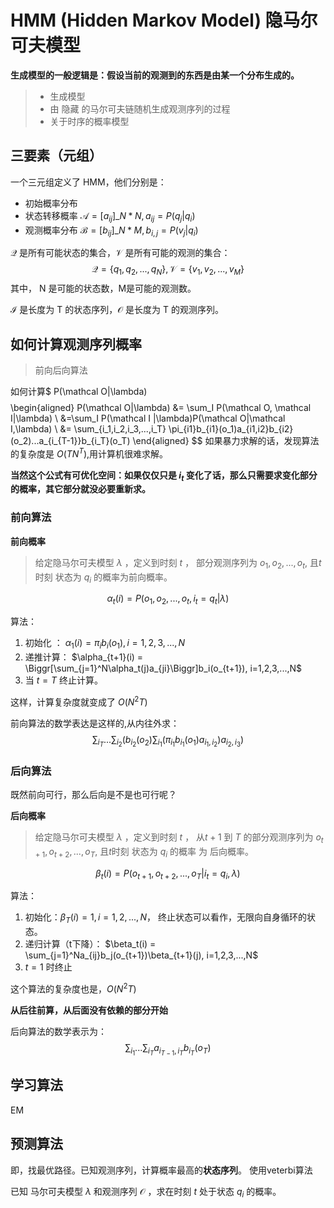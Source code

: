 # HMM (Hidden Markov Model) 隐马尔可夫模型

**生成模型的一般逻辑是：假设当前的观测到的东西是由某一个分布生成的。**



> * 生成模型
> * 由 隐藏 的马尔可夫链随机生成观测序列的过程
> * 关于时序的概率模型



## 三要素（元组）

一个三元组定义了 HMM，他们分别是：

* 初始概率分布
* 状态转移概率 $\mathcal A = [a_{ij}]\_{N*N}, a_{ij}=P(q_j|q_i)$ 
* 观测概率分布 $\mathcal B=[b_{ij}]\_{N*M}, b_{i,j}=P(v_j|q_i)$ 



$\mathcal Q$ 是所有可能状态的集合，$\mathcal V$ 是所有可能的观测的集合：
$$
\mathcal Q=\{q_1, q_2, ..., q_N\}, \mathcal V=\{v_1,v_2, ..., v_M\}
$$
其中， N 是可能的状态数，M是可能的观测数。

$\mathcal I$ 是长度为 T 的状态序列，$\mathcal O$ 是长度为 T 的观测序列。



## 如何计算观测序列概率

> 前向后向算法

如何计算$ P(\mathcal O|\lambda)$$
$$
\begin{aligned}
 P(\mathcal O|\lambda) &= \sum_I P(\mathcal O, \mathcal I|\lambda) \\
 &=\sum_I P(\mathcal I |\lambda)P(\mathcal O|\mathcal I,\lambda) \\
 &= \sum_{i_1,i_2,i_3,...,i_T} \pi_{i1}b_{i1}(o_1)a_{i1,i2}b_{i2}(o_2)...a_{i_{T-1}}b_{i_T}(o_T)
\end{aligned}
$$
如果暴力求解的话，发现算法的复杂度是 $O(TN^T)$,用计算机很难求解。

**当然这个公式有可优化空间：如果仅仅只是 $i_t$ 变化了话，那么只需要求变化部分的概率，其它部分就没必要重新求。**



### 前向算法

**前向概率**

> 给定隐马尔可夫模型 $\lambda$ ，定义到时刻 $t$ ， 部分观测序列为 $o_1,o_2,..., o_t$, 且$t$时刻 状态为 $q_i$ 的概率为前向概率。

$$
\alpha_t(i) = P(o_1, o_2, ..., o_t, i_t=q_t|\lambda)
$$

算法：

1. 初始化 ： $\alpha_1(i)=\pi_ib_i(o_1), i=1,2,3,...,N$
2. 递推计算： $\alpha_{t+1}(i) = \Biggr[\sum_{j=1}^N\alpha_t(j)a_{ji}\Biggr]b_i(o_{t+1}), i=1,2,3,...,N$ 
3. 当 $t=T$ 终止计算。

这样，计算复杂度就变成了 $O(N^2T)$



前向算法的数学表达是这样的,从内往外求：
$$
\sum_{i_T}...\sum_{i_2}\Biggr(b_{i_2}(o_2)\sum_{i_1}\Bigr(\pi_{i_1}b_{i_1}(o_1)a_{i_1,i_2}\Bigr) a_{i_2,i_3}\Biggr)
$$






### 后向算法

既然前向可行，那么后向是不是也可行呢？



**后向概率**

> 给定隐马尔可夫模型 $\lambda$ ，定义到时刻 $t$ ， 从$t+1$ 到 $T$ 的部分观测序列为 $o_{t+1},o_{t+2},..., o_T$, 且$t$时刻 状态为 $q_i$ 的概率 为 后向概率。

$$
\beta_t(i) =P(o_{t+1},o_{t+2},...,o_T|i_t=q_i, \lambda)
$$

算法：

1. 初始化：$\beta_T(i)=1, i=1,2,...,N$， 终止状态可以看作，无限向自身循环的状态。
2. 递归计算（t下降）： $\beta_t(i) = \sum_{j=1}^Na_{ij}b_j(o_{t+1})\beta_{t+1}(j), i=1,2,3,...,N$
3. $t=1$ 时终止

这个算法的复杂度也是，$O(N^2T)$

**从后往前算，从后面没有依赖的部分开始**

后向算法的数学表示为：
$$
\sum_{i_1}...\sum_{i_T}a_{i_{T-1},i_T}b_{i_T}(o_T)
$$


## 学习算法

EM



## 预测算法

即，找最优路径。已知观测序列，计算概率最高的**状态序列**。 使用veterbi算法

已知 马尔可夫模型 $\lambda$ 和观测序列 $\mathcal O$ ，求在时刻 $t$ 处于状态 $q_i$ 的概率。



